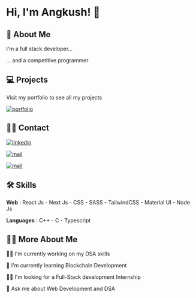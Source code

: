 # Hi, I'm Angkush! 👋

## 🚀 About Me

I'm a full stack developer...

... and a competitive programmer

## 💻 Projects

Visit my portfolio to see all my projects

[![portfolio](https://img.shields.io/badge/my_portfolio-teal?style=for-the-badge&logo=ko-fi&logoColor=white)](https://angkush.vercel.app/)

## 🤝🏻 Contact

[![linkedin](https://img.shields.io/badge/linkedin-0A66C2?style=for-the-badge&logo=linkedin&logoColor=white)](https://linkedin.com/in/angkush-sahu-0409311bb)

[![mail](https://img.shields.io/badge/Mail-red?style=for-the-badge&logo=gmail&logoColor=white)](https://angkush.vercel.app/contact)

[![mail](https://img.shields.io/badge/Github-gray?style=for-the-badge&logo=github&logoColor=white)](https://github.com/angkushsahu)

## 🛠 Skills

**Web** : React Js - Next Js - CSS - SASS - TailwindCSS - Material UI - Node Js

**Languages** : C++ - C - Typescript

## 🚀🚀 More About Me

👩‍💻 I'm currently working on my DSA skills

🧠 I'm currently learning Blockchain Development

👯‍♀️ I'm looking for a Full-Stack development Internship

💬 Ask me about Web Development and DSA
